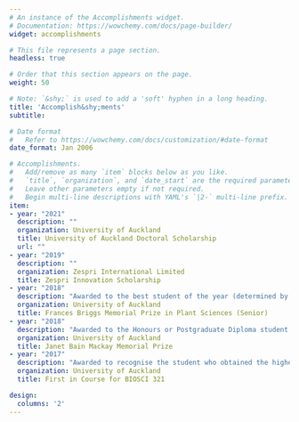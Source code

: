 ```yaml
---
# An instance of the Accomplishments widget.
# Documentation: https://wowchemy.com/docs/page-builder/
widget: accomplishments

# This file represents a page section.
headless: true

# Order that this section appears on the page.
weight: 50

# Note: `&shy;` is used to add a 'soft' hyphen in a long heading.
title: 'Accomplish&shy;ments'
subtitle:

# Date format
#   Refer to https://wowchemy.com/docs/customization/#date-format
date_format: Jan 2006

# Accomplishments.
#   Add/remove as many `item` blocks below as you like.
#   `title`, `organization`, and `date_start` are the required parameters.
#   Leave other parameters empty if not required.
#   Begin multi-line descriptions with YAML's `|2-` multi-line prefix.
item:
- year: "2021"
  description: ""
  organization: University of Auckland
  title: University of Auckland Doctoral Scholarship
  url: ""
- year: "2019"
  description: ""
  organization: Zespri International Limited
  title: Zespri Innovation Scholarship
- year: "2018"
  description: "Awarded to the best student of the year (determined by GPA) in Stage III Plant Sciences courses"
  organization: University of Auckland
  title: Frances Briggs Memorial Prize in Plant Sciences (Senior)
- year: "2018"
  description: "Awarded to the Honours or Postgraduate Diploma student enrolled in plant science courses in Biological Sciences with the highest GPA in two or more plant courses above Stage I"
  organization: University of Auckland
  title: Janet Bain Mackay Memorial Prize
- year: "2017"
  description: "Awarded to recognise the student who obtained the highest overall mark in a taught course (BIOSCI 321 - Plant Pathology)"
  organization: University of Auckland
  title: First in Course for BIOSCI 321

design:
  columns: '2' 
---
```

